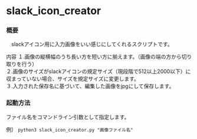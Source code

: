 # slack_icon_creator
### 概要
　slackアイコン用に入力画像をいい感じにしてくれるスクリプトです。

  内容
１.画像の縦横幅のうち長い方を短い方に揃えます。（画像の端の方から切り取りを行う）  
２.画像のサイズがslackアイコンの規定サイズ（現段階で512以上2000以下）に収まっていない場合、サイズを規定サイズに変更します。  
３.入力された保存名に基づいて、編集した画像をjpgにして保存します。  

### 起動方法

ファイル名をコマンドライン引数として指定します。  

例）
`python3 slack_icon_creator.py "画像ファイル名"`
